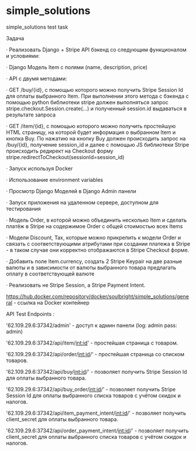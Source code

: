 # simple_solutions
simple_solutions test task

Задача

· 	Реализовать Django + Stripe API бэкенд со следующим функционалом и условиями:

· 	Django Модель Item с полями (name, description, price)

· 	API с двумя методами:

· 	GET /buy/{id}, c помощью которого можно получить Stripe Session Id для оплаты выбранного Item. При выполнении этого метода c бэкенда с помощью python библиотеки stripe должен выполняться запрос stripe.checkout.Session.create(...) и полученный session.id выдаваться в результате запроса

· 	GET /item/{id}, c помощью которого можно получить простейшую HTML страницу, на которой будет информация о выбранном Item и кнопка Buy. По нажатию на кнопку Buy должен происходить запрос на /buy/{id}, получение session_id и далее с помощью JS библиотеки Stripe происходить редирект на Checkout форму stripe.redirectToCheckout(sessionId=session_id)

· 	Запуск используя Docker

· 	Использование environment variables

· 	Просмотр Django Моделей в Django Admin панели

· 	Запуск приложения на удаленном сервере, доступном для тестирования

· 	Модель Order, в которой можно объединить несколько Item и сделать платёж в Stripe на содержимое Order c общей стоимостью всех Items

· 	Модели Discount, Tax, которые можно прикрепить к модели Order и связать с соответствующими атрибутами при создании платежа в Stripe - в таком случае они корректно отображаются в Stripe Checkout форме.

· 	Добавить поле Item.currency, создать 2 Stripe Keypair на две разные валюты и в зависимости от валюты выбранного товара предлагать оплату в соответствующей валюте

· 	Реализовать не Stripe Session, а Stripe Payment Intent.


https://hub.docker.com/repository/docker/soulbright/simple_solutions/general - ссылка на Docker контейнер

API Test Endpoints :

'62.109.29.6:37342/admin' - доступ к админ панели (log: admin pass: admin)

'62.109.29.6:37342/api/item/<int:id>' - простейшая страница с товаром.

'62.109.29.6:37342/api/order/<int:id>/' - простейшая страница со списком товаров.

'62.109.29.6:37342/api/buy/<int:id>/' - позволяет получить Stripe Session Id для оплаты выбранного товара.

'62.109.29.6:37342/api/buy_order/<int:id>/' - позволяет получить Stripe Session Id для оплаты выбранного списка товаров с учётом скидок и налогов.

'62.109.29.6:37342/api/item_payment_intent/<int:id>/' - позволяет получить client_secret для оплаты выбранного товара.

'62.109.29.6:37342/api/order_payment_intent/<int:id>/' - позволяет получить client_secret для оплаты выбранного списка товаров с учётом скидок и налогов.
